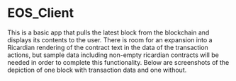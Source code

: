 # EOS_Client
This is a basic app that pulls the latest block from the blockchain and displays its contents to the user.  There is room for an expansion into a Ricardian rendering of the contract text in the data of the transaction actions, but sample data including non-empty ricardian contracts will be needed in order to complete this functionality.  Below are screenshots of the depiction of one block with transaction data and one without. 
